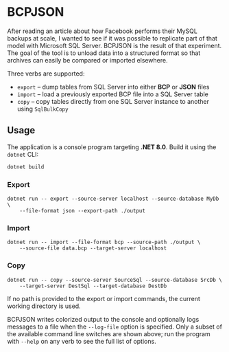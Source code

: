 # BCPJSON

After reading an article about how Facebook performs their MySQL backups at scale, I wanted to see if it was possible to replicate part of that model with Microsoft SQL Server. BCPJSON is the result of that experiment. The goal of the tool is to unload data into a structured format so that archives can easily be compared or imported elsewhere.

Three verbs are supported:

* `export` – dump tables from SQL Server into either **BCP** or **JSON** files
* `import` – load a previously exported BCP file into a SQL Server table
* `copy` – copy tables directly from one SQL Server instance to another using `SqlBulkCopy`

## Usage

The application is a console program targeting **.NET 8.0**. Build it using the `dotnet` CLI:

```bash
dotnet build
```

### Export

```
dotnet run -- export --source-server localhost --source-database MyDb \
    --file-format json --export-path ./output
```

### Import

```
dotnet run -- import --file-format bcp --source-path ./output \
    --source-file data.bcp --target-server localhost
```

### Copy

```
dotnet run -- copy --source-server SourceSql --source-database SrcDb \
    --target-server DestSql --target-database DestDb
```

If no path is provided to the export or import commands, the current working directory is used.

BCPJSON writes colorized output to the console and optionally logs messages to a file when the `--log-file` option is specified.  Only a subset of the available command line switches are shown above; run the program with `--help` on any verb to see the full list of options.
